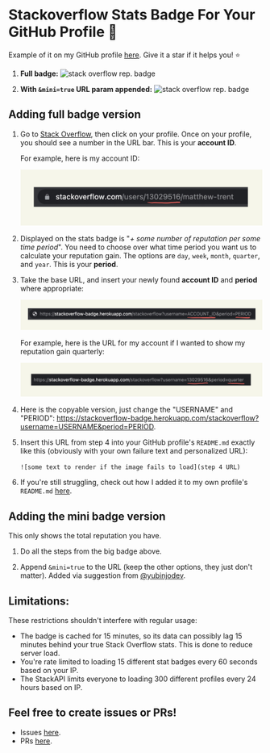 # Stackoverflow Stats Badge For Your GitHub Profile 🚀

Example of it on my GitHub profile [here](https://github.com/mattrltrent). Give it a star if it helps you! ⭐️

1. **Full badge:**
   ![stack overflow rep. badge](https://stackoverflow-badge.herokuapp.com/stackoverflow?username=13029516&period=year)

2. **With `&mini=true` URL param appended:**
   ![stack overflow rep. badge](https://stackoverflow-badge.herokuapp.com/stackoverflow?username=13029516&period=year&mini=true)

## Adding full badge version

1. Go to [Stack Overflow](https://stackoverflow.com/), then click on your profile. Once on your profile, you should see a number in the URL bar. This is your **account ID**.

   For example, here is my account ID:

   <img  src="https://github.com/mattrltrent/stackoverflow_badge/blob/main/assets/github/demo_2.jpeg?raw=true"  style="display: inline"/>

2. Displayed on the stats badge is "*+ some number of reputation per some time period*". You need to choose over what time period you want us to calculate your reputation gain. The options are `day`,  `week`, `month`, `quarter`, and `year`. This is your **period**.

3. Take the base URL, and insert your newly found **account ID** and **period** where appropriate: 

   <img  src="https://github.com/mattrltrent/stackoverflow_badge/blob/main/assets/github/demo_3.jpg?raw=true"  style="display: inline"/>

   For example, here is the URL for my account if I wanted to show my reputation gain quarterly:

   <img  src="https://github.com/mattrltrent/stackoverflow_badge/blob/main/assets/github/demo_4.jpg?raw=true"  style="display: inline"/>

4. Here is the copyable version, just change the "USERNAME" and "PERIOD": https://stackoverflow-badge.herokuapp.com/stackoverflow?username=USERNAME&period=PERIOD.

5. Insert this URL from step 4 into your GitHub profile's `README.md` exactly like this (obviously with your own failure text and personalized URL):

   `![some text to render if the image fails to load](step 4 URL)`

6. If you're still struggling, check out how I added it to my own profile's `README.md` [here](https://github.com/mattrltrent/mattrltrent/blob/main/README.md?plain=1).

## Adding the mini badge version

This only shows the total reputation you have.

1. Do all the steps from the big badge above.

2. Append `&mini=true` to the URL (keep the other options, they just don't matter). Added via suggestion from [@yubinjodev](https://github.com/yubinjodev).

## Limitations:

These restrictions shouldn't interfere with regular usage:

- The badge is cached for 15 minutes, so its data can possibly lag 15 minutes behind your true Stack Overflow stats. This is done to reduce server load.
- You're rate limited to loading 15 different stat badges every 60 seconds based on your IP.
- The StackAPI limits everyone to loading 300 different profiles every 24 hours based on IP.

## Feel free to create issues or PRs!

- Issues [here](https://github.com/mattrltrent/stackoverflow_badge/issues).
- PRs [here](https://github.com/mattrltrent/stackoverflow_badge/pulls).
